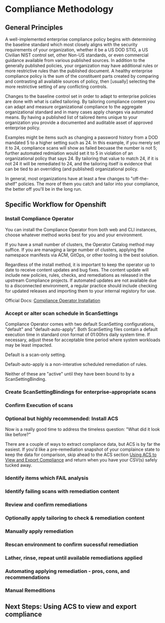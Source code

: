 # Compliance Methodology

## General Principles

A well-implemented enterprise compliance policy begins with determining the baseline standard which most closely aligns with the security requirements of your organization, whether it be a US DOD STIG, a US Civilian NIST control set, other Non-US standards, or even commercial guidance available from various published sources. In addition to the generally published policies, your organization may have additional rules or more restrictive rules than the published document. A healthy enterprise compliance policy is the sum of the constituent parts created by comparing and contrasting all available sources of policy, then [usually] selecting the more restrictive setting of any conflicting controls.

Changes to the baseline control set in order to adapt to enterprise policies are done with what is called tailoring. By tailoring compliance content you can adapt and measure organizational compliance to the aggregate organizational standard and in many cases apply changes via automated means. By having a published list of tailored items unique to your organization you provide a documented and auditable asset of approved enterprise policy.

Examples might be items such as changing a password history from a DOD mandated 5 to a higher setting such as 24. In this example, if you merely set it to 24, compliance scans will show as failed becuase the number is not 5; further automated redmiation would set it to 5 in violation of an organizational policy that says 24. By tailoring that value to match 24, if it is not 24 it will be remediated to 24, and the tailoring itself is evidence that can be tied to an overriding (and published) organizational policy.

In general, most organizations have at least a few changes to "off-the-shelf" policies. The more of them you catch and tailor into your compliance, the better off you'll be in the long run.

## Specific Workflow for Openshift

### Install Compliance Operator

You can install the Compliance Operator from both web and CLI instances, choose whatever method works best for you and your environment. 

If you have a small number of clusters, the Operator Catalog method may suffice. If you are managing a large number of clusters, applying the namespace manifests via ACM, GitOps, or other tooling is the best solution. 

Regardless of the install method, it is important to keep the operator up to date to receive content updates and bug fixes. The content update will include new policies, rules, checks, and remediations as released in the upstream Compliance projects. If automated updates are not available due to a disconnected environment, a regular practice should include checking for updated releases and importing them to your internal registory for use. 

Official Docs: [Compliance Operator Installation](https://docs.openshift.com/container-platform/4.11/security/compliance_operator/compliance-operator-installation.html)

### Accept or alter scan schedule in ScanSettings

Compliance Operator comes with two default ScanSetting configurations, "default" and "default-auto-apply". Both ScanSetting files contain a default execution time in standard cron format of 01:00hrs daily system time. If necessary, adjust these for acceptable time period where system workloads may be least impacted.

Default is a scan-only setting. 

Default-auto-apply is a non-interative scheduled remediation of rules.

Neither of these are "active" until they have been bound to by a ScanSettingBinding.

### Create ScanSettingBindings for enterprise-appropriate scans




### Confirm Execution of scans

### Optional but highly recommended: Install ACS 

Now is a really good time to address the timeless question: "What did it look like before?" 

There are a couple of ways to extract compliance data, but ACS is by far the easiest. If you'd like a pre-remediation snapshot of your complaince state to keep the data for comparison, skip ahead to the ACS section [Using ACS to View and Export Compliance](/Methodology.md#next-steps-using-acs-to-view-and-export-compliance) and return when you have your CSV(s) safely tucked away.

### Identify items which FAIL analysis

### Identify failing scans with remediation content

### Review and confirm remediations

### Optionally apply tailoring to check & remediation content

### Manually apply remediation

### Rescan environment to confirm sucessful remediation

### Lather, rinse, repeat until available remediations applied

### Automating applying remediation - pros, cons, and recommendations

### Manual Remeditions



## Next Steps: Using ACS to view and export compliance



